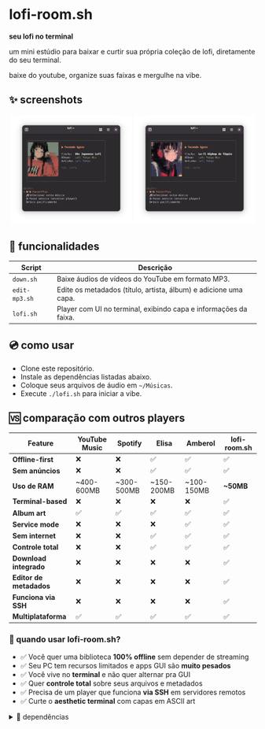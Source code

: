 # lofi-room.sh

**seu lofi no terminal**

<p>
  um mini estúdio para baixar e curtir sua própria coleção de lofi, diretamente do seu terminal.
</p>
<p>
  baixe do youtube, organize suas faixas e mergulhe na vibe.
</p>

## ✨ screenshots

<p align="center">
  <img src="./images/90's_lofi.png" width="49%">
  <img src="./images/tokyo_lofi.png" width="49%">
</p>

## 🚀 funcionalidades

| Script        | Descrição                                                        |
| ------------- | ---------------------------------------------------------------- |
| `down.sh`     | Baixe áudios de vídeos do YouTube em formato MP3.                |
| `edit-mp3.sh` | Edite os metadados (título, artista, álbum) e adicione uma capa. |
| `lofi.sh`     | Player com UI no terminal, exibindo capa e informações da faixa. |

## 💿 como usar

- Clone este repositório.
- Instale as dependências listadas abaixo.
- Coloque seus arquivos de áudio em `~/Músicas`.
- Execute `./lofi.sh` para iniciar a vibe.

## 🆚 comparação com outros players

| Feature                 | YouTube Music | Spotify    | Elisa      | Amberol    | lofi-room.sh |
| ----------------------- | ------------- | ---------- | ---------- | ---------- | ------------ |
| **Offline-first**       | ❌            | ❌         | ✅         | ✅         | ✅           |
| **Sem anúncios**        | ❌            | ❌         | ✅         | ✅         | ✅           |
| **Uso de RAM**          | ~400-600MB    | ~300-500MB | ~150-200MB | ~100-150MB | **~50MB**    |
| **Terminal-based**      | ❌            | ❌         | ❌         | ❌         | ✅           |
| **Album art**           | ✅            | ✅         | ✅         | ✅         | ✅           |
| **Service mode**        | ❌            | ❌         | ❌         | ✅         | ✅           |
| **Sem internet**        | ❌            | ❌         | ✅         | ✅         | ✅           |
| **Controle total**      | ❌            | ❌         | ✅         | ✅         | ✅           |
| **Download integrado**  | ❌            | ❌         | ❌         | ❌         | ✅           |
| **Editor de metadados** | ❌            | ❌         | ❌         | ❌         | ✅           |
| **Funciona via SSH**    | ❌            | ❌         | ❌         | ❌         | ✅           |
| **Multiplataforma**     | ✅            | ✅         | ✅         | ✅         | ✅           |

### 🎯 quando usar lofi-room.sh?

- ✅ Você quer uma biblioteca **100% offline** sem depender de streaming
- ✅ Seu PC tem recursos limitados e apps GUI são **muito pesados**
- ✅ Você vive no **terminal** e não quer alternar pra GUI
- ✅ Quer **controle total** sobre seus arquivos e metadados
- ✅ Precisa de um player que funciona **via SSH** em servidores remotos
- ✅ Curte o **aesthetic terminal** com capas em ASCII art

<details>
  <summary>🔧 dependências</summary>
  
  * `mpv` (o player de áudio)
  * `mpv-mpris` (integração com o media player do sistema)
  * `yt-dlp` (para baixar do YouTube)
  * `ffmpeg` (para edição de metadados e extração de capa)
  * `gum` (para a interface no terminal)
  * `chafa` (para exibir a arte do álbum no terminal)
  * `jq` (para processar dados JSON dos metadados)
  * `dbus-send` (para controlar o player)

</details>
